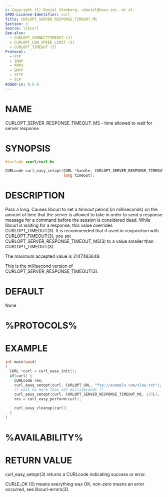 ```yaml
---
c: Copyright (C) Daniel Stenberg, <daniel@haxx.se>, et al.
SPDX-License-Identifier: curl
Title: CURLOPT_SERVER_RESPONSE_TIMEOUT_MS
Section: 3
Source: libcurl
See-also:
  - CURLOPT_CONNECTTIMEOUT (3)
  - CURLOPT_LOW_SPEED_LIMIT (3)
  - CURLOPT_TIMEOUT (3)
Protocol:
  - FTP
  - IMAP
  - POP3
  - SMTP
  - SFTP
  - SCP
Added-in: 8.6.0
---
```


# NAME

CURLOPT_SERVER_RESPONSE_TIMEOUT_MS - time allowed to wait for server response

# SYNOPSIS

~~~c
#include <curl/curl.h>

CURLcode curl_easy_setopt(CURL *handle, CURLOPT_SERVER_RESPONSE_TIMEOUT_MS,
                          long timeout);
~~~

# DESCRIPTION

Pass a long. Causes libcurl to set a *timeout* period (in milliseconds) on the
amount of time that the server is allowed to take in order to send a response
message for a command before the session is considered dead. While libcurl is
waiting for a response, this value overrides CURLOPT_TIMEOUT(3). It is
recommended that if used in conjunction with CURLOPT_TIMEOUT(3), you set
CURLOPT_SERVER_RESPONSE_TIMEOUT_MS(3) to a value smaller than
CURLOPT_TIMEOUT(3).

The maximum accepted value is 2147483648.

This is the millisecond version of CURLOPT_SERVER_RESPONSE_TIMEOUT(3).

# DEFAULT

None

# %PROTOCOLS%

# EXAMPLE

~~~c
int main(void)
{
  CURL *curl = curl_easy_init();
  if(curl) {
    CURLcode res;
    curl_easy_setopt(curl, CURLOPT_URL, "ftp://example.com/slow.txt");
    /* wait no more than 237 milliseconds */
    curl_easy_setopt(curl, CURLOPT_SERVER_RESPONSE_TIMEOUT_MS, 237L);
    res = curl_easy_perform(curl);

    curl_easy_cleanup(curl);
  }
}
~~~

# %AVAILABILITY%

# RETURN VALUE

curl_easy_setopt(3) returns a CURLcode indicating success or error.

CURLE_OK (0) means everything was OK, non-zero means an error occurred, see
libcurl-errors(3).
